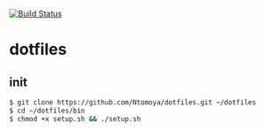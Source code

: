 [![Build Status](https://travis-ci.org/nnks1010/dotfiles.svg?branch=travis)](https://travis-ci.org/nnks1010/dotfiles)

dotfiles
========

## init

``` bash
$ git clone https://github.com/Ntomoya/dotfiles.git ~/dotfiles
$ cd ~/dotfiles/bin
$ chmod +x setup.sh && ./setup.sh
```

